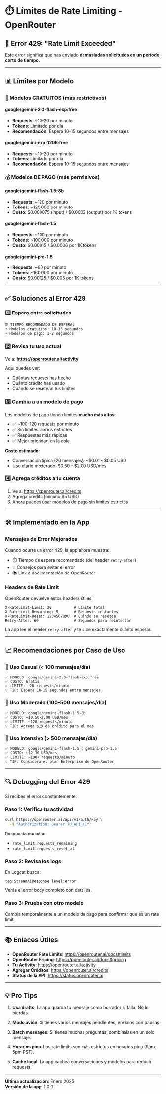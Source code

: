 # ⏱️ Límites de Rate Limiting - OpenRouter

## 🔴 Error 429: "Rate Limit Exceeded"

Este error significa que has enviado **demasiadas solicitudes en un período corto de tiempo**.

---

## 📊 Límites por Modelo

### 🎁 Modelos GRATUITOS (más restrictivos)

#### google/gemini-2.0-flash-exp:free
- **Requests**: ~10-20 por minuto
- **Tokens**: Limitado por día
- **Recomendación**: Espera 10-15 segundos entre mensajes

#### google/gemini-exp-1206:free
- **Requests**: ~10-20 por minuto
- **Tokens**: Limitado por día
- **Recomendación**: Espera 10-15 segundos entre mensajes

### 💰 Modelos DE PAGO (más permisivos)

#### google/gemini-flash-1.5-8b
- **Requests**: ~120 por minuto
- **Tokens**: ~120,000 por minuto
- **Costo**: $0.000075 (input) / $0.0003 (output) por 1K tokens

#### google/gemini-flash-1.5
- **Requests**: ~100 por minuto
- **Tokens**: ~100,000 por minuto
- **Costo**: $0.00015 / $0.0006 por 1K tokens

#### google/gemini-pro-1.5
- **Requests**: ~80 por minuto
- **Tokens**: ~160,000 por minuto
- **Costo**: $0.00125 / $0.005 por 1K tokens

---

## ✅ Soluciones al Error 429

### 1️⃣ Espera entre solicitudes
```
⏰ TIEMPO RECOMENDADO DE ESPERA:
• Modelos gratuitos: 10-15 segundos
• Modelos de pago: 1-2 segundos
```

### 2️⃣ Revisa tu uso actual

Ve a: **https://openrouter.ai/activity**

Aquí puedes ver:
- Cuántas requests has hecho
- Cuánto crédito has usado
- Cuándo se resetean tus límites

### 3️⃣ Cambia a un modelo de pago

Los modelos de pago tienen límites **mucho más altos**:
- ✅ ~100-120 requests por minuto
- ✅ Sin límites diarios estrictos
- ✅ Respuestas más rápidas
- ✅ Mejor prioridad en la cola

**Costo estimado:**
- Conversación típica (20 mensajes): ~$0.01 - $0.05 USD
- Uso diario moderado: $0.50 - $2.00 USD/mes

### 4️⃣ Agrega créditos a tu cuenta

1. Ve a: https://openrouter.ai/credits
2. Agrega crédito (mínimo $5 USD)
3. Ahora puedes usar modelos de pago sin límites estrictos

---

## 🛠️ Implementado en la App

### Mensajes de Error Mejorados

Cuando ocurre un error 429, la app ahora muestra:
- ⏱️ Tiempo de espera recomendado (del header `retry-after`)
- 💡 Consejos para evitar el error
- 📚 Link a documentación de OpenRouter

### Headers de Rate Limit

OpenRouter devuelve estos headers útiles:
```
X-RateLimit-Limit: 20          # Límite total
X-RateLimit-Remaining: 5       # Requests restantes
X-RateLimit-Reset: 1234567890  # Cuándo se resetea
Retry-After: 60                # Segundos para reintentar
```

La app lee el header `retry-after` y te dice exactamente cuánto esperar.

---

## 📈 Recomendaciones por Caso de Uso

### 💬 Uso Casual (< 100 mensajes/día)
```
✅ MODELO: google/gemini-2.0-flash-exp:free
✅ COSTO: Gratis
⚠️ LÍMITE: ~20 requests/minuto
💡 TIP: Espera 10-15 segundos entre mensajes
```

### 🔬 Uso Moderado (100-500 mensajes/día)
```
✅ MODELO: google/gemini-flash-1.5-8b
✅ COSTO: ~$0.50-2.00 USD/mes
✅ LÍMITE: ~120 requests/minuto
💡 TIP: Agrega $10 de crédito para el mes
```

### 💼 Uso Intensivo (> 500 mensajes/día)
```
✅ MODELO: google/gemini-flash-1.5 o gemini-pro-1.5
✅ COSTO: ~$2-10 USD/mes
✅ LÍMITE: ~100+ requests/minuto
💡 TIP: Considera el plan Enterprise de OpenRouter
```

---

## 🔍 Debugging del Error 429

Si recibes el error constantemente:

### Paso 1: Verifica tu actividad
```bash
curl https://openrouter.ai/api/v1/auth/key \
  -H "Authorization: Bearer TU_API_KEY"
```

Respuesta muestra:
- `rate_limit.requests_remaining`
- `rate_limit.requests_reset_at`

### Paso 2: Revisa los logs
En Logcat busca:
```
tag:StreamAiResponse level:error
```

Verás el error body completo con detalles.

### Paso 3: Prueba con otro modelo
Cambia temporalmente a un modelo de pago para confirmar que es un rate limit.

---

## 📚 Enlaces Útiles

- **OpenRouter Rate Limits**: https://openrouter.ai/docs#limits
- **OpenRouter Pricing**: https://openrouter.ai/docs#pricing
- **Tu Activity**: https://openrouter.ai/activity
- **Agregar Créditos**: https://openrouter.ai/credits
- **Status de la API**: https://status.openrouter.ai

---

## 💡 Pro Tips

1. **Usa drafts**: La app guarda tu mensaje como borrador si falla. No lo pierdas.

2. **Modo avión**: Si tienes varios mensajes pendientes, envíalos con pausas.

3. **Batch messages**: Si tienes muchas preguntas, combínalas en un solo mensaje.

4. **Horarios pico**: Los rate limits son más estrictos en horarios pico (9am-5pm PST).

5. **Caché local**: La app cachea conversaciones y modelos para reducir requests.

---

**Última actualización**: Enero 2025  
**Versión de la app**: 1.0.0

